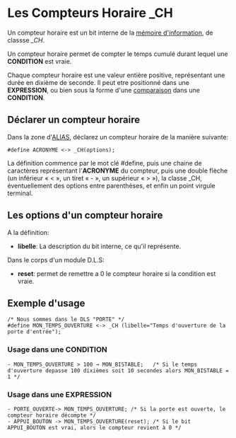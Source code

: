 # Les Compteurs Horaire _CH

Un compteur horaire est un bit interne de la [mémoire d'information](dls.md#memoire-d'informations), de classse *_CH*.

Un compteur horaire permet de compter le temps cumulé durant lequel une **CONDITION** est vraie.

Chaque compteur horaire est une valeur entière positive, représentant une durée en dixième de seconde.
Il peut etre positionné dans une **EXPRESSION**, ou bien sous la forme d'une [comparaison](dls_logique.md#les-comparaisons) dans une **CONDITION**.

## Déclarer un compteur horaire

Dans la zone d'[ALIAS](dls_acronyme.md), déclarez un compteur horaire de la manière suivante:

    #define ACRONYME <-> _CH(options);

La définition commence par le mot clé #define, puis une chaine de caractères représentant l'**ACRONYME** du compteur,
puis une double flèche (un inférieur « < », un tiret « - », un supérieur « > »),
la classe _CH, éventuellement des options entre parenthèses, et enfin un point virgule terminal.

## Les options d'un compteur horaire

A la définition:

* **libelle**: La description du bit interne, ce qu'il représente.

Dans le corps d'un module D.L.S:

* **reset**: permet de remettre a 0 le compteur horaire si la condition est vraie.

## Exemple d'usage

    /* Nous sommes dans le DLS "PORTE" */
    #define MON_TEMPS_OUVERTURE <-> _CH (libelle="Temps d'ouverture de la porte d'entrée");

### Usage dans une CONDITION

    - MON_TEMPS_OUVERTURE > 100 → MON_BISTABLE;   /* Si le temps d'ouverture depasse 100 dixièmes soit 10 secondes alors MON_BISTABLE = 1 */

### Usage dans une EXPRESSION

    - PORTE_OUVERTE-> MON_TEMPS_OUVERTURE; /* Si la porte est ouverte, le compteur horaire décompte */
    - APPUI_BOUTON -> MON_TEMPS_OUVERTURE(reset); /* Si le bit APPUI_BOUTON est vrai, alors le compteur revient à 0 */

